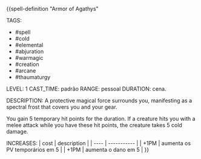 {{spell-definition "Armor of Agathys"

TAGS:
- #spell
- #cold
- #elemental
- #abjuration
- #warmagic
- #creation
- #arcane
- #thaumaturgy

LEVEL: 1
CAST_TIME: padrão
RANGE: pessoal
DURATION: cena.

DESCRIPTION:
A protective magical force surrounds you, manifesting as a spectral frost that covers you and your gear.

You gain 5 temporary hit points for the duration. If a creature hits you with a melee attack while you have these hit points, the creature takes 5 cold damage.

INCREASES:
| cost | description |
| ---- | ----------- |
| +1PM | aumenta os PV temporários em 5 |
| +1PM | aumenta o dano em 5 |
}}
